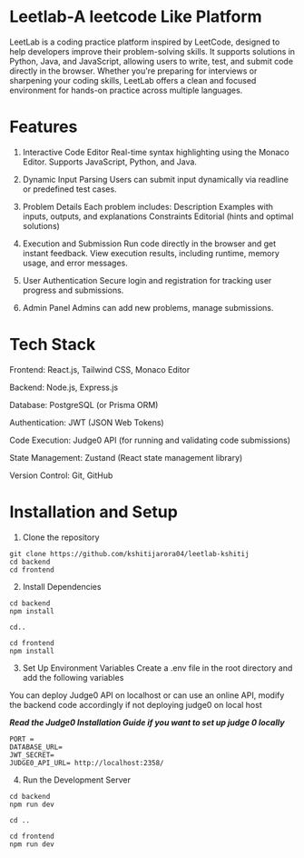 # Leetlab-A leetcode Like Platform

LeetLab is a coding practice platform inspired by LeetCode, designed to help developers improve their problem-solving skills. It supports solutions in Python, Java, and JavaScript, allowing users to write, test, and submit code directly in the browser. Whether you're preparing for interviews or sharpening your coding skills, LeetLab offers a clean and focused environment for hands-on practice across multiple languages.

# Features

1. Interactive Code Editor
Real-time syntax highlighting using the Monaco Editor.
Supports JavaScript, Python, and Java.

2. Dynamic Input Parsing
Users can submit input dynamically via readline or predefined test cases.

3. Problem Details
Each problem includes:
Description
Examples with inputs, outputs, and explanations
Constraints
Editorial (hints and optimal solutions)

4. Execution and Submission
Run code directly in the browser and get instant feedback.
View execution results, including runtime, memory usage, and error messages.

5. User Authentication
Secure login and registration for tracking user progress and submissions.

6. Admin Panel
Admins can add new problems, manage submissions.

# Tech Stack

Frontend: React.js, Tailwind CSS, Monaco Editor

Backend: Node.js, Express.js

Database: PostgreSQL (or Prisma ORM)

Authentication: JWT (JSON Web Tokens)

Code Execution: Judge0 API (for running and validating code submissions)

State Management: Zustand (React state management library)

Version Control: Git, GitHub

# Installation and Setup

1. Clone the repository

```
git clone https://github.com/kshitijarora04/leetlab-kshitij
cd backend
cd frontend
```

2. Install Dependencies 

```
cd backend
npm install

cd..

cd frontend
npm install

```

3. Set Up Environment Variables Create a .env file in the root directory and add the following variables

You can deploy Judge0 API on localhost or can use an online API, modify the backend code accordingly if not deploying judge0 on local host

***Read the Judge0 Installation Guide if you want to set up judge 0 locally***

```
PORT =
DATABASE_URL=
JWT_SECRET=
JUDGE0_API_URL= http://localhost:2358/

```
4. Run the Development Server

``` 
cd backend
npm run dev

cd .. 

cd frontend
npm run dev

```
